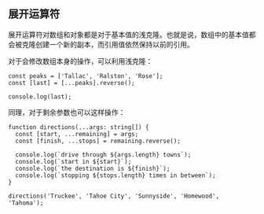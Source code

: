 ## 展开运算符

展开运算符对数组和对象都是对于基本值的浅克隆。也就是说，数组中的基本值都会被克隆创建一个新的副本，而引用值依然保持以前的引用。

对于会修改数组本身的操作，可以利用浅克隆：

```tsx
const peaks = ['Tallac', 'Ralston', 'Rose'];
const [last] = [...peaks].reverse();

console.log(last);
```

同理，对于剩余参数也可以这样操作：

```tsx
function directions(...args: string[]) {
  const [start, ...remaining] = args;
  const [finish, ...stops] = remaining.reverse();

  console.log(`drive through ${args.length} towns`);
  console.log(`start in ${start}`);
  console.log(`the destination is ${finish}`);
  console.log(`stopping ${stops.length} times in between`);
}

directions('Truckee', 'Tahoe City', 'Sunnyside', 'Homewood', 'Tahoma');
```